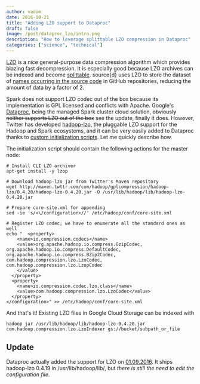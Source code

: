```yaml
---
author: vadim
date: 2016-10-21
title: "Adding LZO support to Dataproc"
draft: false
image: /post/dataproc_lzo/intro.png
description: "How to leverage splittable LZO compression in Dataproc"
categories: ["science", "technical"]
---
```

[LZO](https://en.wikipedia.org/wiki/Lempel%E2%80%93Ziv%E2%80%93Oberhumer) is a nice
general-purpose data compression algorithm which provides blazing fast decompression.
It is especially good because LZO archives can be indexed and become
[splittable](http://stackoverflow.com/questions/34208051/when-are-files-splittable).
source{d} uses LZO to store the dataset of [names occurring in the source code](http://blog.sourced.tech/post/github_topic_modeling/)
in GitHub repositories, reducing the amount of data by a factor of 2.

Spark does not support LZO codec out of the box because its implementation
is GPL licensed and conflicts with Apache. Google's [Dataproc](https://cloud.google.com/dataproc/),
being the managed Spark cluster cloud solution, <span style="text-decoration: line-through;">obviously neither supports LZO out of the box</span>
see the update, finally it does. However, Twitter has developed
[hadoop-lzo](https://github.com/twitter/hadoop-lzo), the pluggable LZO support
for the Hadoop and Spark ecosystems, and it can be very easily added to Dataproc thanks
to [custom initialization scripts](https://cloud.google.com/dataproc/docs/concepts/init-actions).
Let me quickly describe how.

The initialization script should contain the following actions for the master node:
```
# Install CLI LZO archiver
apt-get install -y lzop

# Download hadoop-lzo jar from Twitter's Maven repository
wget http://maven.twttr.com/com/hadoop/gplcompression/hadoop-lzo/0.4.20/hadoop-lzo-0.4.20.jar -O /usr/lib/hadoop/lib/hadoop-lzo-0.4.20.jar

# Prepare core-site.xml for appending
sed -ie 's/<\/configuration>//' /etc/hadoop/conf/core-site.xml

# Register LZO codec; we have to enumerate all the standard ones as well
echo "  <property>
    <name>io.compression.codecs</name>
    <value>org.apache.hadoop.io.compress.GzipCodec, org.apache.hadoop.io.compress.DefaultCodec, org.apache.hadoop.io.compress.BZip2Codec, com.hadoop.compression.lzo.LzoCodec, com.hadoop.compression.lzo.LzopCodec
    </value>
  </property>
  <property>
    <name>io.compression.codec.lzo.class</name>
    <value>com.hadoop.compression.lzo.LzoCodec</value>
  </property>
</configuration>" >> /etc/hadoop/conf/core-site.xml
```
And that's it! Existing LZO files in Google Cloud Storage can be indexed with
```
hadoop jar /usr/lib/hadoop/lib/hadoop-lzo-0.4.20.jar com.hadoop.compression.lzo.LzoIndexer gs://bucket/subpath_or_file
```

Update
------
Dataproc actually added the support for LZO on [01.09.2016](https://cloud.google.com/dataproc/docs/release-notes/service#september_1_2016).
It ships hadoop-lzo 0.4.19 in /usr/lib/hadoop/lib/, but *there is still the need to edit the
configuration file*.

